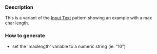 ### Description
This is a variant of the [Input Text](./?p=atoms-input-text) pattern showing an example with a max char length.

### How to generate
* set the 'maxlength' variable to a numeric string (ie: "10")
